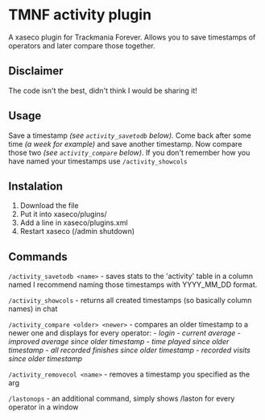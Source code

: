 # TMNF activity plugin
A xaseco plugin for Trackmania Forever. Allows you to save timestamps of operators and later compare those together.

## Disclaimer
The code isn't the best, didn't think I would be sharing it!

## Usage
Save a timestamp *(see ```activity_savetodb``` below).* 
Come back after some time *(a week for example)* and save another timestamp.
Now compare those two *(see ```activity_compare``` below)*.
If you don't remember how you have named your timestamps use ```/activity_showcols```

## Instalation
1. Download the file
2. Put it into xaseco/plugins/
3. Add a line in xaseco/plugins.xml
4. Restart xaseco (/admin shutdown)

## Commands
```/activity_savetodb <name>``` - saves stats to the 'activity' table in a column named <name> I recommend naming those timestamps with YYYY_MM_DD format.

```/activity_showcols``` - returns all created timestamps (so basically column names) in chat

```/activity_compare <older> <newer>``` - compares an older timestamp <older> to a newer one <newer> and displays for every operator:
	- *login*
	- *current average*
	- *improved average since older timestamp*
	- *time played since older timestamp*
	- *all recorded finishes since older timestamp*
	- *recorded visits since older timestamp*

```/activity_removecol <name>``` - removes a timestamp you specified as the arg

```/lastonops``` - an additional command, simply shows /laston for every operator in a window
